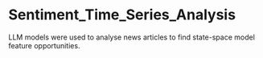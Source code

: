 # Sentiment_Time_Series_Analysis
LLM models were used to analyse news articles to find state-space model feature opportunities. 
